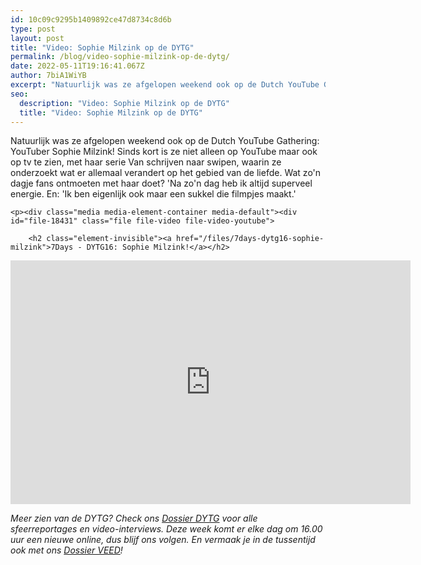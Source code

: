 ```yaml
---
id: 10c09c9295b1409892ce47d8734c8d6b
type: post
layout: post
title: "Video: Sophie Milzink op de DYTG"
permalink: /blog/video-sophie-milzink-op-de-dytg/
date: 2022-05-11T19:16:41.067Z
author: 7biA1WiYB
excerpt: "Natuurlijk was ze afgelopen weekend ook op de Dutch YouTube Gathering: YouTuber Sophie Milzink! Sinds kort is ze niet alleen op YouTube maar ook op tv te zien, met haar serie Van schrijven naar swipen, waarin ze onderzoekt wat er allemaal verandert op het gebied van de liefde. Wat zo'n dagje fans ontmoeten met haar doet? 'Na zo'n dag heb ik altijd superveel energie. En: 'Ik ben eigenlijk ook maar een sukkel die filmpjes maakt.'  "
seo:
  description: "Video: Sophie Milzink op de DYTG"
  title: "Video: Sophie Milzink op de DYTG"
---
```

Natuurlijk was ze afgelopen weekend ook op de Dutch YouTube Gathering: YouTuber Sophie Milzink! Sinds kort is ze niet alleen op YouTube maar ook op tv te zien, met haar serie Van schrijven naar swipen, waarin ze onderzoekt wat er allemaal verandert op het gebied van de liefde. Wat zo'n dagje fans ontmoeten met haar doet? 'Na zo'n dag heb ik altijd superveel energie. En: 'Ik ben eigenlijk ook maar een sukkel die filmpjes maakt.'  

    <p><div class="media media-element-container media-default"><div id="file-18431" class="file file-video file-video-youtube">

        <h2 class="element-invisible"><a href="/files/7days-dytg16-sophie-milzink">7Days - DYTG16: Sophie Milzink!</a></h2>
    
  
  <div class="content">
    <div class="media-youtube-video media-element file-default media-youtube-1">
  <iframe class="media-youtube-player" width="640" height="390" title="7Days - DYTG16: Sophie Milzink!" src="https://www.youtube.com/embed/p9M_6IY9hNo?wmode=opaque&controls=" name="7Days - DYTG16: Sophie Milzink!" frameborder="0" allowfullscreen="">Video van 7Days - DYTG16: Sophie Milzink!</iframe>
</div>
  </div>

  
</div>
</div>
<p><em>Meer zien van de DYTG? Check ons <a href="https://original.sevendays.nl/dytg">Dossier DYTG</a> voor alle sfeerreportages en video-interviews. Deze week komt er elke dag om 16.00 uur een nieuwe online, dus blijf ons volgen. En vermaak je in de tussentijd ook met ons <a href="https://original.sevendays.nl/veed">Dossier VEED</a>!</em></p>  
